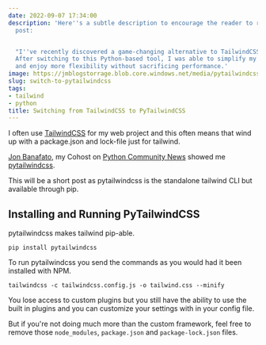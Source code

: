 ```yaml
---
date: 2022-09-07 17:34:00
description: 'Here''s a subtle description to encourage the reader to read the blog
  post:


  "I''ve recently discovered a game-changing alternative to TailwindCSS - PyTailwindCSS.
  After switching to this Python-based tool, I was able to simplify my project setup
  and enjoy more flexibility without sacrificing performance.'
image: https://jmblogstorrage.blob.core.windows.net/media/pytailwindcss.png
slug: switch-to-pytailwindcss
tags:
- tailwind
- python
title: Switching from TailwindCSS to PyTailwindCSS
---
```


I often use [TailwindCSS](https://tailwindcss.com) for my web project and this often means that wind up with a package.json and lock-file just for tailwind.

[Jon Banafato](https://twitter.com/jonafato), my Cohost on [Python Community News](https://pythoncommunitynews.com) showed me [pytailwindcss](https://pypi.org/project/pytailwindcss/).

This will be a short post as pytailwindcss is the standalone tailwind CLI but available through pip.

## Installing and Running PyTailwindCSS

pytailwindcss makes tailwind pip-able.

`pip install pytailwindcss`

To run pytailwindcss you send the commands as you would had it been installed with NPM.

`tailwindcss -c tailwindcss.config.js -o tailwind.css --minify`

You lose access to custom plugins but you still have the ability to use the built in plugins and you can customize your settings with in your config file.

But if you're not doing much more than the custom framework, feel free to remove those `node_modules`, `package.json` and `package-lock.json` files.
